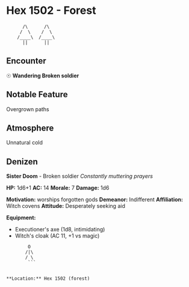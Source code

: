 # Hex 1502 - Forest
```
      /\      /\
     /  \    /  \
    /____\  /____\
      ||      ||
```

## Encounter

☉ **Wandering Broken soldier**

## Notable Feature

Overgrown paths

## Atmosphere

Unnatural cold

## Denizen

**Sister Doom** - Broken soldier
*Constantly muttering prayers*

**HP:** 1d6+1 **AC:** 14 **Morale:** 7
**Damage:** 1d6

**Motivation:** worships forgotten gods
**Demeanor:** Indifferent
**Affiliation:** Witch covens
**Attitude:** Desperately seeking aid

**Equipment:**
- Executioner's axe (1d8, intimidating)
- Witch's cloak (AC 11, +1 vs magic)


```
        O
       /|\
       / \
        ```


**Location:** Hex 1502 (forest)
